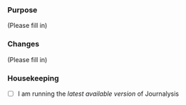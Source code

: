 ### Purpose
(Please fill in)

### Changes
(Please fill in)

### Housekeeping
- [ ] I am running the *latest available version* of Journalysis
